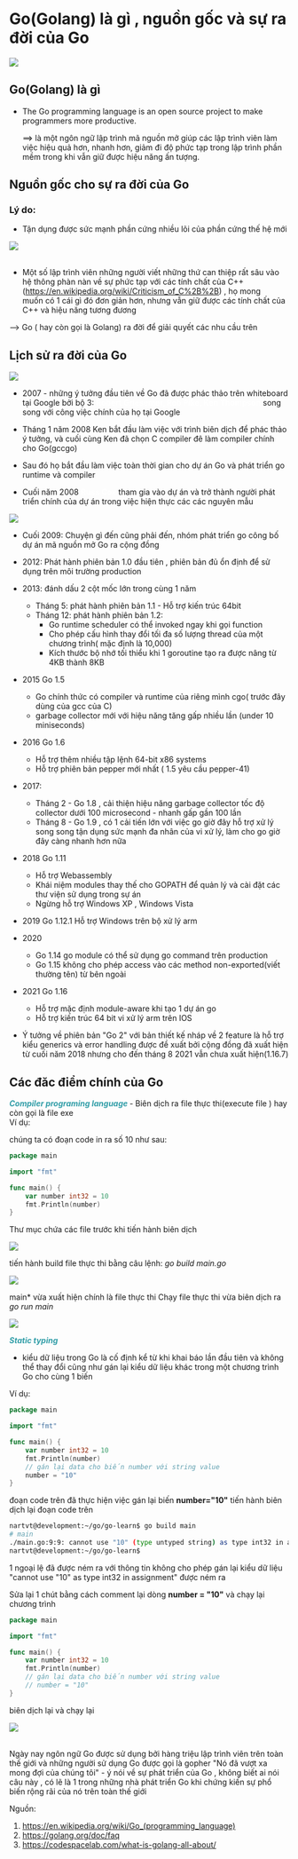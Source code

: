 # Go(Golang) là gì , nguồn gốc và sự ra đời của Go

<img src="images/golang.png" style="display: block; margin-left: auto;margin-right: auto;"/>

## Go(Golang) là gì 
- The Go programming language is an open source project to make programmers more productive.

    ==> là một ngôn ngữ lập trình mã nguồn mở giúp các lập trình viên làm việc hiệu quả hơn, nhanh hơn,  giảm đi độ phức tạp trong lập trình phần mềm trong khi vẫn giữ được hiệu năng ấn tượng.



## Nguồn gốc cho sự ra đời của Go
### Lý do: 
* Tận dụng được sức mạnh phần cứng nhiều lõi của phần cứng thế hệ mới

<img src="images/g_history.png" style="display: block; margin-left: auto;margin-right: auto;"/>
<br>

* Một số lập trình viên những người viết những thứ can thiệp rất sâu vào hệ thông phàn nàn về sự phức tạp với các tính chất của C++ (https://en.wikipedia.org/wiki/Criticism_of_C%2B%2B) , họ mong  
muốn có 1 cái gì đó đơn giản hơn, nhưng vẫn giữ được các tính chất của C++ và hiệu năng tương 
đương 

--> Go ( hay còn gọi là Golang) ra đời để giải quyết các nhu cầu trên

## Lịch sử ra đời của Go
<img src="images/authors.webp" style="display: block; margin-left: auto;margin-right: auto;"/>

- 2007 - những ý tưởng đầu tiên về Go đã được phác thảo trên whiteboard tại Google bởi bộ 3: <strong style="color: white">Robert Griesemer, Rob Pike, Ken Thompson</strong> song song với công việc chính của họ tại Google

- Tháng 1 năm 2008 Ken bắt đầu làm việc với trình biên dịch để phác thảo ý tưởng, và cuối cùng Ken đã chọn C compiler đê làm compiler chính cho Go(gccgo)
- Sau đó họ bắt đầu làm việc toàn thời gian cho dự án Go và phát triển go runtime và compiler 
- Cuối năm 2008 <strong style="color: white">Russ Cox</strong> tham gia vào dự án và trở thành người phát triển chính của dự án trong việc hiện thực các các nguyên mẫu 

<img src="images/1.png" style="display: block; margin-left: auto;margin-right: auto;"/>

- Cuối 2009: Chuyện gì đến cũng phải đến, nhóm phát triển go công bố dự án mã nguồn mở Go ra cộng đồng

- 2012: Phát hành phiên bản 1.0 đầu tiên , phiên bản đủ ổn định để sử dụng trên môi trường production 
- 2013: đánh dấu 2 cột mốc lớn trong cùng 1 năm
    - Tháng 5:  phát hành phiên bản 1.1 - Hỗ trợ kiến trúc 64bit
    - Tháng 12: phát hành phiên bản 1.2:
        - Go runtime scheduler có thể invoked ngay khi gọi function 
        - Cho phép cấu hình thay đổi tối đa số lượng thread của một chương trình( mặc định là 10,000)
        - Kích thước bộ nhớ tối thiểu khi 1 goroutine tạo ra được nâng từ 4KB thành 8KB
- 2015 Go 1.5 
    - Go chính thức có compiler và runtime của riêng mình cgo( trước đây dùng của gcc của C)
    - garbage collector mới với hiệu năng tăng gấp nhiều lần (under 10 miniseconds)
- 2016 Go 1.6 
    - Hỗ trợ thêm nhiều tập lệnh 64-bit x86 systems
    - Hỗ trợ phiên bản pepper mới nhất ( 1.5 yêu cầu pepper-41)

- 2017: 
    - Tháng 2 - Go 1.8 , cải thiện hiệu năng garbage collector tốc độ collector dưới 100 microsecond - nhanh gấp gần 100 lần 
    - Tháng 8 - Go 1.9 , có 1 cải tiến lớn với việc go giờ đây hỗ trợ xử lý song song tận dụng sức mạnh đa nhân của vi xử lý, làm cho go giờ đây càng nhanh hơn nữa
- 2018 Go 1.11 
    - Hỗ trợ Webassembly 
    - Khái niệm modules thay thế cho GOPATH để quản lý và cài đặt các thư viện sử dụng trong sự án
    - Ngừng hỗ trợ Windows XP , Windows Vista

- 2019 Go 1.12.1 Hỗ trợ Windows trên bộ xử lý arm
- 2020  
    - Go 1.14 go module có thể sử dụng go command trên production 
    - Go 1.15 không cho phép access vào các method non-exported(viết thường tên) từ bên ngoài
- 2021 Go 1.16
    - Hỗ trợ mặc định module-aware khi tạo 1 dự án go
    - Hỗ trợ kiến trúc 64 bit vi xử lý arm trên IOS
- Ý tưởng về phiên bản "Go 2" với bản thiết kế nháp về  2 feature là hỗ trợ kiểu generics và error handling được đề xuất bởi cộng đồng đã xuất hiện từ cuối năm 2018 nhưng cho đến tháng 8 2021 vẫn chưa xuất hiện(1.16.7)

## Các đăc điểm chính của Go
<i>
    <strong style="color: #329ea8;">
        Compiler programing language
    </strong>
</i> - Biên dịch ra file thực thi(execute file ) hay còn gọi là file exe<br>
Ví dụ: 

chúng ta có đoạn code in ra số 10 như sau: 
``` Go
package main

import "fmt"

func main() {
	var number int32 = 10
	fmt.Println(number)
}
```


Thư mục chứa các file trước khi tiến hành biên dịch

<img src="images/5.png" style="display: block; margin-left: auto;margin-right: auto;"/>

tiến hành build file thực thi bằng câu lệnh: <i>go build main.go</i>

<img src="images/6.png" style="display: block; margin-left: auto;margin-right: auto;"/>

main* vừa xuất hiện chính là file thực thi 
Chạy file thực thi vừa biên dịch ra <i>go run main</i>

![](images/7.png)


<i>
    <strong style="color: #329ea8;">Static typing</strong>
</i>

- kiểu dữ liệu trong Go là cố định kể từ khi khai báo lần đầu tiên và không thể thay đổi cũng như gán lại kiểu dữ liệu khác trong một chương trình Go cho cùng 1 biến

Ví dụ:

``` Go
package main

import "fmt"

func main() {
	var number int32 = 10
	fmt.Println(number)
	// gán lại data cho biến number với string value
	number = "10"
}
```
đoạn code trên đã thực hiện việc gán lại biến <b>number="10"</b> 
tiến hành biên dịch lại đoạn code trên
``` bash
nartvt@development:~/go/go-learn$ go build main
# main
./main.go:9:9: cannot use "10" (type untyped string) as type int32 in assignment
nartvt@development:~/go/go-learn$ 
```

1 ngoại lệ đã được ném ra với thông tin không cho phép gán lại kiểu dữ liệu "cannot use "10" as type int32 in assignment" được ném ra

Sửa lại 1 chút bằng cách comment lại dòng <b>number = "10"</b> và chạy lại chương trình 
``` Go
package main

import "fmt"

func main() {
	var number int32 = 10
	fmt.Println(number)
	// gán lại data cho biến number với string value
	// number = "10"
}
```
biên dịch lại và chạy lại

<img src="images/3.png" style="display: block; margin-left: auto;margin-right: auto;"/>

<br>

Ngày nay ngôn ngữ Go được sử dụng bởi hàng triệu lập trình viên trên toàn thế giới
và những người sử dụng Go được gọi là gopher
"Nó đã vượt xa mong đợi của chúng tôi" - ý nói về sự phát triển của Go , không biết ai nói câu này , có lẽ là 1 trong những nhà phát triển Go khi chứng kiến sự phổ biến rộng rãi của nó trên toàn thế giới

Nguồn: 
 1. https://en.wikipedia.org/wiki/Go_(programming_language)
 2. https://golang.org/doc/faq
 3. https://codespacelab.com/what-is-golang-all-about/